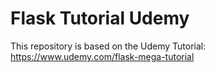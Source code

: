 # Flask Tutorial Udemy
This repository is based on the Udemy Tutorial:
https://www.udemy.com/flask-mega-tutorial
